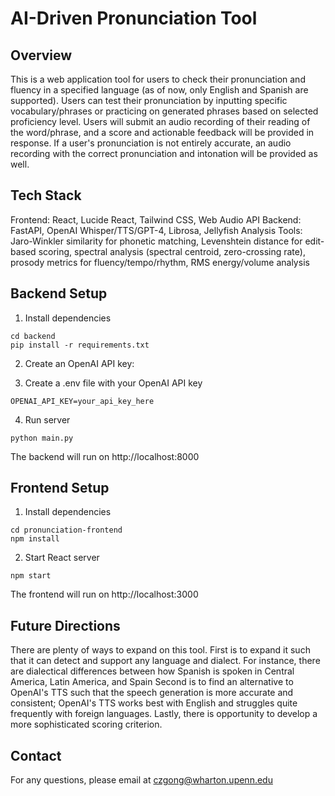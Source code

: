 # AI-Driven Pronunciation Tool

## Overview

This is a web application tool for users to check their pronunciation and fluency in a specified language (as of now, only English and Spanish are supported). Users can test their pronunciation by inputting specific vocabulary/phrases or practicing on generated phrases based on selected proficiency level. Users will submit an audio recording of their reading of the word/phrase, and a score and actionable feedback will be provided in response. If a user's pronunciation is not entirely accurate, an audio recording with the correct pronunciation and intonation will be provided as well.

## Tech Stack

Frontend: React, Lucide React, Tailwind CSS, Web Audio API
Backend: FastAPI, OpenAI Whisper/TTS/GPT-4, Librosa, Jellyfish
Analysis Tools: Jaro-Winkler similarity for phonetic matching, Levenshtein distance for edit-based scoring, spectral analysis (spectral centroid, zero-crossing rate), prosody metrics for fluency/tempo/rhythm, RMS energy/volume analysis

## Backend Setup

1. Install dependencies

```
cd backend
pip install -r requirements.txt
```

2. Create an OpenAI API key: 

3. Create a .env file with your OpenAI API key

```
OPENAI_API_KEY=your_api_key_here
```

4. Run server

```
python main.py
```

The backend will run on http://localhost:8000

## Frontend Setup

1. Install dependencies

```
cd pronunciation-frontend
npm install
```

2. Start React server

```
npm start
```

The frontend will run on http://localhost:3000

## Future Directions

There are plenty of ways to expand on this tool. First is to expand it such that it can detect and support any language and dialect. For instance, there are dialectical differences between how Spanish is spoken in Central America, Latin America, and Spain Second is to find an alternative to OpenAI's TTS such that the speech generation is more accurate and consistent; OpenAI's TTS works best with English and struggles quite frequently with foreign languages. Lastly, there is opportunity to develop a more sophisticated scoring criterion.

## Contact

For any questions, please email at czgong@wharton.upenn.edu